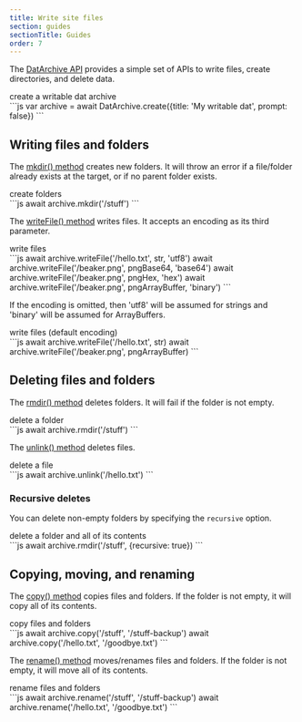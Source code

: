 ```yaml
---
title: Write site files
section: guides
sectionTitle: Guides
order: 7
---
```



The [DatArchive API](/docs/apis/dat.html) provides a simple set of APIs to write files, create directories, and delete data.

<figcaption class="code">create a writable dat archive</figcaption>
```js
var archive = await DatArchive.create({title: 'My writable dat', prompt: false})
```

## Writing files and folders

The [mkdir() method](/docs/apis/dat.html#mkdir) creates new folders.
It will throw an error if a file/folder already exists at the target, or if no parent folder exists.

<figcaption class="code">create folders</figcaption>
```js
await archive.mkdir('/stuff')
```

The [writeFile() method](/docs/apis/dat.html#writefile) writes files.
It accepts an encoding as its third parameter.

<figcaption class="code">write files</figcaption>
```js
await archive.writeFile('/hello.txt', str, 'utf8')
await archive.writeFile('/beaker.png', pngBase64, 'base64')
await archive.writeFile('/beaker.png', pngHex, 'hex')
await archive.writeFile('/beaker.png', pngArrayBuffer, 'binary')
```

If the encoding is omitted, then 'utf8' will be assumed for strings and 'binary' will be assumed for ArrayBuffers.

<figcaption class="code">write files (default encoding)</figcaption>
```js
await archive.writeFile('/hello.txt', str)
await archive.writeFile('/beaker.png', pngArrayBuffer)
```

## Deleting files and folders

The [rmdir() method](/docs/apis/dat.html#rmdir) deletes folders.
It will fail if the folder is not empty.

<figcaption class="code">delete a folder</figcaption>
```js
await archive.rmdir('/stuff')
```

The [unlink() method](/docs/apis/dat.html#unlink) deletes files.

<figcaption class="code">delete a file</figcaption>
```js
await archive.unlink('/hello.txt')
```

### Recursive deletes

You can delete non-empty folders by specifying the `recursive` option.

<figcaption class="code">delete a folder and all of its contents</figcaption>
```js
await archive.rmdir('/stuff', {recursive: true})
```

## Copying, moving, and renaming

The [copy() method](/docs/apis/dat.html#copy) copies files and folders.
If the folder is not empty, it will copy all of its contents.

<figcaption class="code">copy files and folders</figcaption>
```js
await archive.copy('/stuff', '/stuff-backup')
await archive.copy('/hello.txt', '/goodbye.txt')
```

The [rename() method](/docs/apis/dat.html#rename) moves/renames files and folders.
If the folder is not empty, it will move all of its contents.

<figcaption class="code">rename files and folders</figcaption>
```js
await archive.rename('/stuff', '/stuff-backup')
await archive.rename('/hello.txt', '/goodbye.txt')
```

